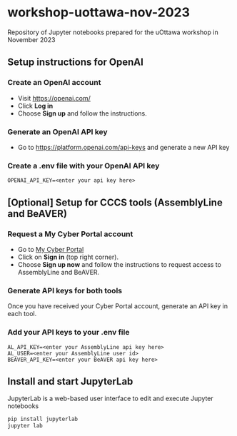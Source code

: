 # workshop-uottawa-nov-2023
Repository of Jupyter notebooks prepared for the uOttawa workshop in November 2023

## Setup instructions for OpenAI
### Create an OpenAI account
* Visit https://openai.com/
* Click **Log in** 
* Choose **Sign up** and follow the instructions.

### Generate an OpenAI API key
* Go to https://platform.openai.com/api-keys and generate a new API key

### Create a .env file with your OpenAI API key
```
OPENAI_API_KEY=<enter your api key here>
```

## [Optional] Setup for CCCS tools (AssemblyLine and BeAVER)
### Request a My Cyber Portal account
* Go to [My Cyber Portal](https://portal-portail.cyber.gc.ca/en/)
* Click on **Sign in** (top right corner).
* Choose **Sign up now** and follow the instructions to request access to AssemblyLine and BeAVER.

### Generate API keys for both tools
Once you have received your Cyber Portal account, generate an API key in each tool. 

### Add your API keys to your .env file
```
AL_API_KEY=<enter your AssemblyLine api key here>
AL_USER=<enter your AssemblyLine user id>
BEAVER_API_KEY=<enter your BeAVER api key here>
```
## Install and start JupyterLab
JupyterLab is a web-based user interface to edit and execute Jupyter notebooks
```bash
pip install jupyterlab
jupyter lab
```
